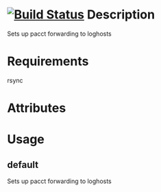 [![Build Status](https://travis-ci.org/alop/cookbook-pacct-log.png?branch=master)](https://travis-ci.org/alop/cookbook-pacct-log)
Description
===========

Sets up pacct forwarding to loghosts

Requirements
============

rsync

Attributes
==========

Usage
=====

default
----

Sets up pacct forwarding to loghosts
